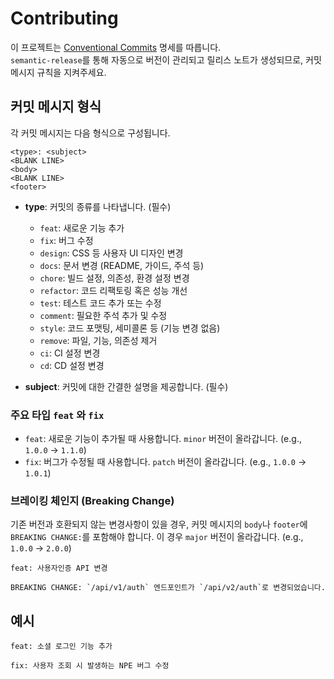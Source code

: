 # Contributing

이 프로젝트는 [Conventional Commits](https://www.conventionalcommits.org/ko/v1.0.0/) 명세를 따릅니다.  
`semantic-release`를 통해 자동으로 버전이 관리되고 릴리스 노트가 생성되므로, 커밋 메시지 규칙을 지켜주세요.

## 커밋 메시지 형식

각 커밋 메시지는 다음 형식으로 구성됩니다.

```
<type>: <subject>
<BLANK LINE>
<body>
<BLANK LINE>
<footer>
```

- **type**: 커밋의 종류를 나타냅니다. (필수)
    - `feat`: 새로운 기능 추가
    - `fix`: 버그 수정
    - `design`: CSS 등 사용자 UI 디자인 변경
    - `docs`: 문서 변경 (README, 가이드, 주석 등)
    - `chore`: 빌드 설정, 의존성, 환경 설정 변경
    - `refactor`: 코드 리팩토링 혹은 성능 개선
    - `test`: 테스트 코드 추가 또는 수정
    - `comment`: 필요한 주석 추가 및 수정
    - `style`: 코드 포맷팅, 세미콜론 등 (기능 변경 없음)
    - `remove`: 파일, 기능, 의존성 제거
    - `ci`: CI 설정 변경
    - `cd`: CD 설정 변경

- **subject**: 커밋에 대한 간결한 설명을 제공합니다. (필수)

### 주요 타입 `feat` 와 `fix`

- `feat`: 새로운 기능이 추가될 때 사용합니다. `minor` 버전이 올라갑니다. (e.g., `1.0.0` -> `1.1.0`)
- `fix`: 버그가 수정될 때 사용합니다. `patch` 버전이 올라갑니다. (e.g., `1.0.0` -> `1.0.1`)

### 브레이킹 체인지 (Breaking Change)

기존 버전과 호환되지 않는 변경사항이 있을 경우, 커밋 메시지의 `body`나 `footer`에 `BREAKING CHANGE:`를 포함해야 합니다. 이 경우 `major` 버전이 올라갑니다. (e.g., `1.0.0` -> `2.0.0`)

```
feat: 사용자인증 API 변경

BREAKING CHANGE: `/api/v1/auth` 엔드포인트가 `/api/v2/auth`로 변경되었습니다.
```

## 예시

```
feat: 소셜 로그인 기능 추가
```

```
fix: 사용자 조회 시 발생하는 NPE 버그 수정
```
